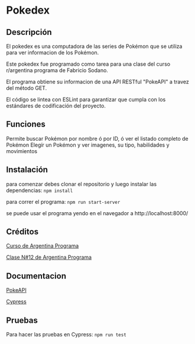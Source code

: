 # Pokedex

## Descripción
El pokedex es una computadora de las series de Pokémon que se utiliza para ver informacion de los Pokémon.

Este pokedex fue programado como tarea para una clase del curso r/argentina programa de Fabricio Sodano.

El programa obtiene su informacion de una API RESTful "PokeAPI" a travez del método GET.

El código se lintea con ESLint para garantizar que cumpla con los estándares de codificación del proyecto.

## Funciones
Permite buscar Pokémon por nombre ó por ID, ó ver el listado completo de Pokémon
Elegír un Pokémon y ver imagenes, su tipo, habilidades y movimientos

## Instalación
para comenzar debes clonar el repositorio y luego instalar las dependencias:
`npm install`

para correr el programa: 
`npm run start-server`

se puede usar el programa yendo en el navegador a
http://localhost:8000/

## Créditos
[Curso de Argentina Programa](https://argentinaprograma.com/)

[Clase N#12 de Argentina Programa](https://www.youtube.com/watch?v=lGZAkNLtTkE&list=PLs73pLtDNXD893LSF8fP-EfZbGWMECmnc&index=12)

## Documentacion
[PokeAPI](https://pokeapi.co/)

[Cypress](https://docs.cypress.io/)

## Pruebas 
Para hacer las pruebas en Cypress:
`npm run test`
